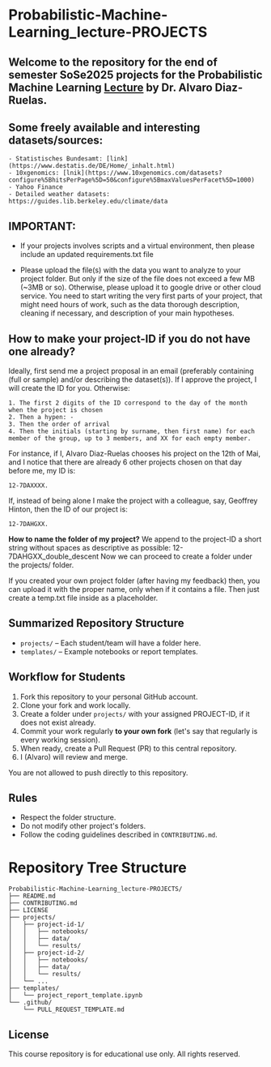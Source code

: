 # Probabilistic-Machine-Learning_lecture-PROJECTS

## Welcome to the repository for the end of semester SoSe2025 projects for the Probabilistic Machine Learning [Lecture](https://github.com/IvaroEkel/Probabilistic-Machine-Learning_Lecture/) by Dr. Alvaro Diaz-Ruelas.

## Some freely available and interesting datasets/sources:

    - Statistisches Bundesamt: [link](https://www.destatis.de/DE/Home/_inhalt.html)
    - 10xgenomics: [lnik](https://www.10xgenomics.com/datasets?configure%5BhitsPerPage%5D=50&configure%5BmaxValuesPerFacet%5D=1000)
    - Yahoo Finance
    - Detailed weather datasets: https://guides.lib.berkeley.edu/climate/data
    


## IMPORTANT: 
- If your projects involves scripts and a virtual environment, then please include an updated requirements.txt file

- Please upload the file(s) with the data you want to analyze to your project folder. But only if the size of the file does not exceed a few MB (~3MB or so). Otherwise, please upload it to google drive or other cloud service. 
    You need to start writing the very first parts of your project, that might need hours of work, such as the data thorough description, cleaning if necessary, and description of your main hypotheses. 


## **How to make your project-ID if you do not have one already?**
Ideally, first send me a project proposal in an email (preferably containing (full or sample) and/or describing the dataset(s)). If I approve the project, I will create the ID for you.
Otherwise:

    1. The first 2 digits of the ID correspond to the day of the month when the project is chosen
    2. Then a hypen: -
    3. Then the order of arrival
    4. Then the initials (starting by surname, then first name) for each member of the group, up to 3 members, and XX for each empty member.

For instance, if I, Alvaro Diaz-Ruelas chooses his project on the 12th of Mai, and I notice that there are already 6 other projects chosen on that day before me, my ID is: 

    12-7DAXXXX.

If, instead of being alone I make the project with a colleague, say, Geoffrey Hinton, then the ID of our project is: 

    12-7DAHGXX.

**How to name the folder of my project?** We append to the project-ID a short string without spaces as descriptive as possible: 12-7DAHGXX_double_descent
Now we can proceed to create a folder under the projects/ folder.

If you created your own project folder (after having my feedback) then, you can upload it with the proper name, only when if it contains a file. Then just create a temp.txt file inside as a placeholder. 
    
## Summarized Repository Structure
- `projects/` – Each student/team will have a folder here.
- `templates/` – Example notebooks or report templates.

## Workflow for Students
1. Fork this repository to your personal GitHub account.
2. Clone your fork and work locally.
3. Create a folder under `projects/` with your assigned PROJECT-ID, if it does not exist already.
4. Commit your work regularly **to your own fork** (let's say that regularly is every working session).
5. When ready, create a Pull Request (PR) to this central repository.
6. I (Alvaro) will review and merge.

You are not allowed to push directly to this repository.

## Rules
- Respect the folder structure.
- Do not modify other project's folders.
- Follow the coding guidelines described in `CONTRIBUTING.md`.


# Repository Tree Structure

    Probabilistic-Machine-Learning_lecture-PROJECTS/
    ├── README.md
    ├── CONTRIBUTING.md
    ├── LICENSE
    ├── projects/
    │   ├── project-id-1/
    │   │   ├── notebooks/
    │   │   ├── data/
    │   │   └── results/
    │   ├── project-id-2/
    │   │   ├── notebooks/
    │   │   ├── data/
    │   │   └── results/
    │   └── ...
    ├── templates/
    │   └── project_report_template.ipynb
    └── .github/
        └── PULL_REQUEST_TEMPLATE.md


## License
This course repository is for educational use only. All rights reserved.
